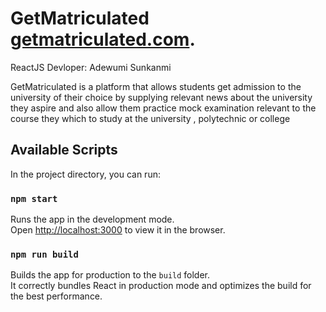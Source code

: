 # GetMatriculated [getmatriculated.com](https://getmatriculated.com).

 ReactJS Devloper: Adewumi Sunkanmi


GetMatriculated is a platform that allows students get admission to the university of their choice by supplying relevant  news about the university they aspire and also allow them practice mock examination relevant to the course they which to study at the university , polytechnic or college


## Available Scripts

In the project directory, you can run:

### `npm start`

Runs the app in the development mode.<br>
Open [http://localhost:3000](http://localhost:3000) to view it in the browser.


### `npm run build`

Builds the app for production to the `build` folder.<br>
It correctly bundles React in production mode and optimizes the build for the best performance.
